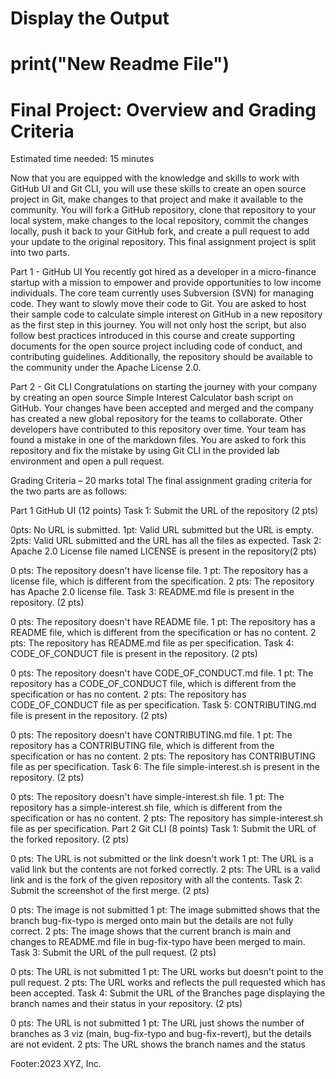 # Display the Output 
# print("New Readme File") 
# Final Project: Overview and Grading Criteria
Estimated time needed: 15 minutes

Now that you are equipped with the knowledge and skills to work with GitHub UI and Git CLI, you will use these skills to create an open source project in Git, make changes to that project and make it available to the community. You will fork a GitHub repository, clone that repository to your local system, make changes to the local repository, commit the changes locally, push it back to your GitHub fork, and create a pull request to add your update to the original repository. This final assignment project is split into two parts.

Part 1 - GitHub UI
You recently got hired as a developer in a micro-finance startup with a mission to empower and provide opportunities to low income individuals. The core team currently uses Subversion (SVN) for managing code. They want to slowly move their code to Git. You are asked to host their sample code to calculate simple interest on GitHub in a new repository as the first step in this journey. You will not only host the script, but also follow best practices introduced in this course and create supporting documents for the open source project including code of conduct, and contributing guidelines. Additionally, the repository should be available to the community under the Apache License 2.0.

Part 2 - Git CLI
Congratulations on starting the journey with your company by creating an open source Simple Interest Calculator bash script on GitHub. Your changes have been accepted and merged and the company has created a new global repository for the teams to collaborate. Other developers have contributed to this repository over time. Your team has found a mistake in one of the markdown files. You are asked to fork this repository and fix the mistake by using Git CLI in the provided lab environment and open a pull request.

Grading Criteria – 20 marks total
The final assignment grading criteria for the two parts are as follows:

Part 1 GitHub UI (12 points)
Task 1: Submit the URL of the repository (2 pts)

0pts: No URL is submitted.
1pt: Valid URL submitted but the URL is empty.
2pts: Valid URL submitted and the URL has all the files as expected.
Task 2: Apache 2.0 License file named LICENSE is present in the repository(2 pts)

0 pts: The repository doesn't have license file.
1 pt: The repository has a license file, which is different from the specification.
2 pts: The repository has Apache 2.0 license file.
Task 3: README.md file is present in the repository. (2 pts)

0 pts: The repository doesn't have README file.
1 pt: The repository has a README file, which is different from the specification or has no content.
2 pts: The repository has README.md file as per specification.
Task 4: CODE_OF_CONDUCT file is present in the repository. (2 pts)

0 pts: The repository doesn't have CODE_OF_CONDUCT.md file.
1 pt: The repository has a CODE_OF_CONDUCT file, which is different from the specification or has no content.
2 pts: The repository has CODE_OF_CONDUCT file as per specification.
Task 5: CONTRIBUTING.md file is present in the repository. (2 pts)

0 pts: The repository doesn't have CONTRIBUTING.md file.
1 pt: The repository has a CONTRIBUTING file, which is different from the specification or has no content.
2 pts: The repository has CONTRIBUTING file as per specification.
Task 6: The file simple-interest.sh is present in the repository. (2 pts)

0 pts: The repository doesn't have simple-interest.sh file.
1 pt: The repository has a simple-interest.sh file, which is different from the specification or has no content.
2 pts: The repository has simple-interest.sh file as per specification.
Part 2 Git CLI (8 points)
Task 1: Submit the URL of the forked repository. (2 pts)

0 pts: The URL is not submitted or the link doesn't work
1 pt: The URL is a valid link but the contents are not forked correctly.
2 pts: The URL is a valid link and is the fork of the given repository with all the contents.
Task 2: Submit the screenshot of the first merge. (2 pts)

0 pts: The image is not submitted
1 pt: The image submitted shows that the branch bug-fix-typo is merged onto main but the details are not fully correct.
2 pts: The image shows that the current branch is main and changes to README.md file in bug-fix-typo have been merged to main.
Task 3: Submit the URL of the pull request. (2 pts)

0 pts: The URL is not submitted
1 pt: The URL works but doesn't point to the pull request.
2 pts: The URL works and reflects the pull requested which has been accepted.
Task 4: Submit the URL of the Branches page displaying the branch names and their status in your repository. (2 pts)

0 pts: The URL is not submitted
1 pt: The URL just shows the number of branches as 3 viz (main, bug-fix-typo and bug-fix-revert), but the details are not evident.
2 pts: The URL shows the branch names and the status


















Footer:2023 XYZ, Inc.
